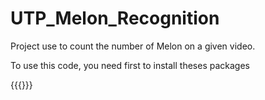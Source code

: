 # UTP_Melon_Recognition

Project use to count the number of Melon on a given video.  

To use this code, you need first to install theses packages

{{{}}}